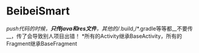 # BeibeiSmart
*push代码的时候，__只传java和res文件__，其他的/*.build,/*.gradle等等都__不要传__，传了会导致别人项目出错！
*所有的Activity继承BaseActivity，所有的Fragment继承BaseFragment
